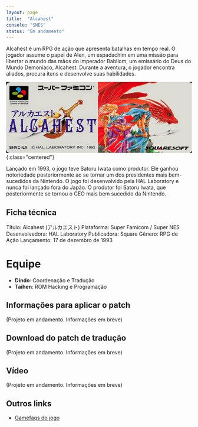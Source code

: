 ```yaml
---
layout: page
title:  "Alcahest"
console: "SNES"
status: "Em andamento"
---
```


Alcahest é um RPG de ação que apresenta batalhas em tempo real. O jogador assume o papel de Alen, um espadachim em uma missão para libertar o mundo das mãos do imperador Babilom, um emissário do Deus do Mundo Demoníaco, Alcahest. Durante a aventura, o jogador encontra aliados, procura itens e desenvolve suas habilidades.

![Alcahest Capa](/img/projeto_alcahest/alcahest_01.png){:class="centered"}

Lançado em 1993, o jogo teve Satoru Iwata como produtor. Ele ganhou notoriedade posteriormente ao se tornar um dos presidentes mais bem-sucedidos da Nintendo. O jogo foi desenvolvido pela HAL Laboratory e nunca foi lançado fora do Japão. O produtor foi Satoru Iwata, que posteriormente se tornou o CEO mais bem sucedido da Nintendo.

## Ficha técnica

Título: Alcahest (アルカエスト)
Plataforma: Super Famicom / Super NES
Desenvolvedora: HAL Laboratory
Publicadora: Square
Gênero: RPG de Ação
Lançamento: 17 de dezembro de 1993

# Equipe

- **Dindo**: Coordenação e Tradução
- **Taihen**: ROM Hacking e Programação

## Informações para aplicar o patch
(Projeto em andamento. Informações em breve)

## Download do patch de tradução
(Projeto em andamento. Informações em breve)

## Vídeo
(Projeto em andamento. Informações em breve)

## Outros links

- [Gamefaqs do jogo](https://gamefaqs.gamespot.com/snes/566298-alcahest)